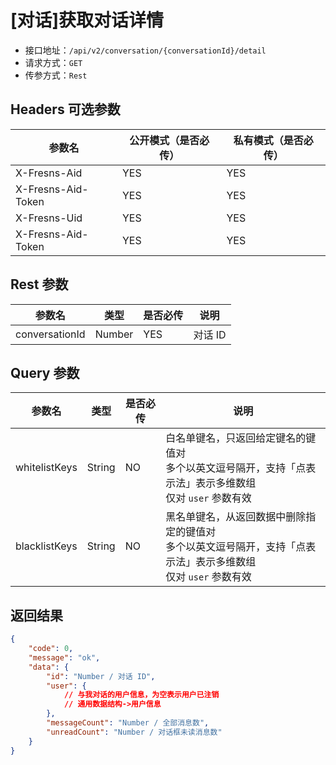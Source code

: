# [对话]获取对话详情

- 接口地址：`/api/v2/conversation/{conversationId}/detail`
- 请求方式：`GET`
- 传参方式：`Rest`

## Headers 可选参数

| 参数名 | 公开模式（是否必传） | 私有模式（是否必传） |
| --- | --- | --- |
| X-Fresns-Aid | YES | YES |
| X-Fresns-Aid-Token | YES | YES |
| X-Fresns-Uid | YES | YES |
| X-Fresns-Aid-Token | YES | YES |

## Rest 参数

| 参数名 | 类型 | 是否必传 | 说明 |
| --- | --- | --- | --- |
| conversationId | Number | YES | 对话 ID |

## Query 参数

| 参数名 | 类型 | 是否必传 | 说明 |
| --- | --- | --- | --- |
| whitelistKeys | String | NO | 白名单键名，只返回给定键名的键值对<br>多个以英文逗号隔开，支持「点表示法」表示多维数组<br>仅对 `user` 参数有效 |
| blacklistKeys | String | NO | 黑名单键名，从返回数据中删除指定的键值对<br>多个以英文逗号隔开，支持「点表示法」表示多维数组<br>仅对 `user` 参数有效 |

## 返回结果

```json
{
    "code": 0,
    "message": "ok",
    "data": {
        "id": "Number / 对话 ID",
        "user": {
            // 与我对话的用户信息，为空表示用户已注销
            // 通用数据结构->用户信息
        },
        "messageCount": "Number / 全部消息数",
        "unreadCount": "Number / 对话框未读消息数"
    }
}
```
